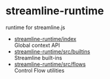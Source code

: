 # streamline-runtime

runtime for streamline.js

* [streamline-runtime/index](index.md)  
  Global context API
* [streamline-runtime/src/builtins](src/builtins.md)  
  Streamline built-ins
* [streamline-runtime/src/flows](src/flows.md)  
  Control Flow utilities
